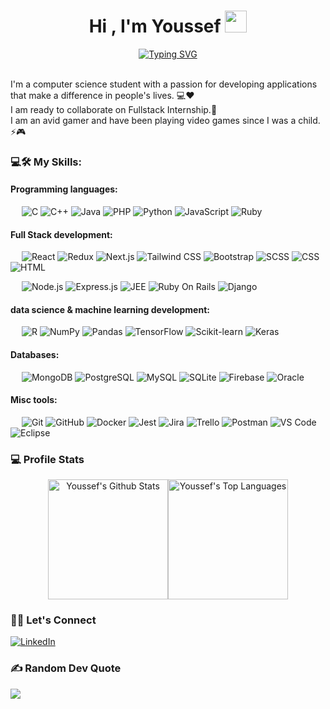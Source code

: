 <h1 align="center">Hi , I'm Youssef <img src="https://media.giphy.com/media/hvRJCLFzcasrR4ia7z/giphy.gif" width="35"></h1>

<p align="center">
<a href="https://git.io/typing-svg"><img src="https://readme-typing-svg.demolab.com?font=Fira+Code&duration=2500&pause=1000&color=20C20E&center=true&vCenter=true&random=false&width=435&lines=Computer+Science+student;DS+%26+ML+enthusiast+in+the+morning;Software+developer+at+night" alt="Typing SVG" /></a>
</p>

<br/> I'm a computer science student with a passion for developing applications that make a difference in people's lives. 💻❤️
<br/> I am ready to collaborate on Fullstack Internship.👯
<br/> I am an avid gamer and have been playing video games since I was a child. ⚡🎮



### 💻🛠️ My Skills:

#### Programming languages:
&emsp;
![C](https://img.shields.io/badge/-c-000?&logo=c) 
![C++](https://img.shields.io/badge/-c++-000?&logo=c%2B%2B)
![Java](https://img.shields.io/badge/-java-000?&logo=java) 
![PHP](https://img.shields.io/badge/-php-000?&logo=php) 
![Python](https://img.shields.io/badge/-python-000?&logo=python)
![JavaScript](https://img.shields.io/badge/-javascript-000?&logo=javascript)
![Ruby](https://img.shields.io/badge/-Ruby-000?&logo=ruby)


#### Full Stack development:
&emsp;
![React](https://img.shields.io/badge/-React-000?&logo=React)
![Redux](https://img.shields.io/badge/-Redux-000?&logo=Redux)
![Next.js](https://img.shields.io/badge/-Next.js-000?&logo=Next.js)
![Tailwind CSS](https://img.shields.io/badge/-Tailwind--CSS-000?&logo=Tailwind-css)
![Bootstrap](https://img.shields.io/badge/-Bootstrap-000?&logo=Bootstrap)
![SCSS](https://img.shields.io/badge/-SCSS-000?&logo=Sass)
![CSS](https://img.shields.io/badge/-CSS-000?&logo=CSS3)
![HTML](https://img.shields.io/badge/-HTML-000?&logo=HTML5)

&emsp;
![Node.js](https://img.shields.io/badge/-Node.js-000?&logo=Node.js)
![Express.js](https://img.shields.io/badge/-Express.js-000?&logo=Express)
![JEE](https://img.shields.io/badge/-JEE-000?&logo=javaEE)
![Ruby On Rails](https://img.shields.io/badge/-ruby--on--rails-000?&logo=rubyonrails)
![Django](https://img.shields.io/badge/-Django-000?&logo=django)

#### data science & machine learning development:
&emsp;
![R](https://img.shields.io/badge/-R-000?&logo=r) 
![NumPy](https://img.shields.io/badge/-Numpy-000?&logo=numpy) 
![Pandas](https://img.shields.io/badge/-Pandas-000?&logo=pandas) 
![TensorFlow](https://img.shields.io/badge/-TensorFlow-000?&logo=TensorFlow) 
![Scikit-learn](https://img.shields.io/badge/-Scikit--learn-000?&logo=Scikit-learn) 
![Keras](https://img.shields.io/badge/-Keras-000?&logo=Keras) 

#### Databases:
&emsp;
![MongoDB](https://img.shields.io/badge/-MongoDB-000?&logo=MongoDB)
![PostgreSQL](https://img.shields.io/badge/-PostgreSQL-000?&logo=PostgreSQL)
![MySQL](https://img.shields.io/badge/-MySQL-000?&logo=MySQL)
![SQLite](https://img.shields.io/badge/-SQLite-000?&logo=SQLite)
![Firebase](https://img.shields.io/badge/-Firebase-000?&logo=firebase) 
![Oracle](https://img.shields.io/badge/-Oracle-000?&logo=oracle) 

#### Misc tools:
&emsp;
![Git](https://img.shields.io/badge/-Git-000?&logo=Git)
![GitHub](https://img.shields.io/badge/-GitHub-000?&logo=GitHub)
![Docker](https://img.shields.io/badge/-Docker-000?&logo=Docker)
![Jest](https://img.shields.io/badge/-Jest-000?&logo=Jest)
![Jira](https://img.shields.io/badge/-Jira-000?&logo=Jira)
![Trello](https://img.shields.io/badge/-Trello-000?&logo=Trello)
![Postman](https://img.shields.io/badge/-Postman-000?&logo=Postman)
![VS Code](https://img.shields.io/badge/-VS%20Code-000?&logo=Visual-Studio-Code)
![Eclipse](https://img.shields.io/badge/-Eclipse-000?&logo=Eclipse)


### 💻 Profile Stats

<p align="center">
  <img alt="Youssef's Github Stats" src="https://github-readme-stats.vercel.app/api/?username=youssef-404&show_icons=true&include_all_commits=true&count_private=true&theme=react&hide_border=true&bg_color=1F222E&title_color=F85D7F&icon_color=F8D866" height="192px"/><img alt="Youssef's Top Languages" src="https://github-readme-stats.vercel.app/api/top-langs/?username=youssef-404&langs_count=8&layout=compact&theme=react&hide_border=true&bg_color=1F222E&title_color=F85D7F&icon_color=F8D866" height="192px"/>
</p>

### 🙋‍♂️ Let's Connect

[![LinkedIn](https://img.shields.io/badge/LinkedIn-%230077B5.svg?logo=linkedin&logoColor=white)](https://linkedin.com/in/youssef-el-othmani-714458204) 


### ✍️ Random Dev Quote

![](https://quotes-github-readme.vercel.app/api?type=horizontal&theme=radical)

